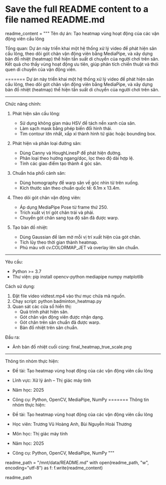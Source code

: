 # Save the full README content to a file named README.md
readme_content = """
Tên dự án:
Tạo heatmap vùng hoạt động của các vận động viên cầu lông

Tổng quan:
Dự án này triển khai một hệ thống xử lý video để phát hiện sân cầu lông, theo dõi gót chân vận động viên bằng MediaPipe, và xây dựng bản đồ nhiệt (heatmap) thể hiện tần suất di chuyển của người chơi trên sân. Kết quả cho thấy vùng hoạt động ưu tiên, giúp phân tích chiến thuật và thói quen di chuyển của vận động viên.

=======
Dự án này triển khai một hệ thống xử lý video để phát hiện sân cầu lông, theo dõi gót chân vận động viên bằng MediaPipe, và xây dựng bản đồ nhiệt (heatmap) thể hiện tần suất di chuyển của người chơi trên sân. 
****
Chức năng chính:

1. Phát hiện sân cầu lông:
   - Sử dụng không gian màu HSV để tách nền xanh của sân.
   - Làm sạch mask bằng phép biến đổi hình thái.
   - Tìm contour lớn nhất, xấp xỉ thành hình tứ giác hoặc bounding box.

2. Phát hiện và phân loại đường sân:
   - Dùng Canny và HoughLinesP để phát hiện đường.
   - Phân loại theo hướng ngang/dọc, lọc theo độ dài hợp lệ.
   - Tính các giao điểm tạo thành 4 góc sân.

3. Chuẩn hóa phối cảnh sân:
   - Dùng homography để warp sân về góc nhìn từ trên xuống.
   - Kích thước sân theo chuẩn quốc tế: 6.1m x 13.4m.

4. Theo dõi gót chân vận động viên:
   - Áp dụng MediaPipe Pose từ frame thứ 250.
   - Trích xuất vị trí gót chân trái và phải.
   - Chuyển gót chân sang tọa độ sân đã được warp.
     
5. Tạo bản đồ nhiệt:
   - Dùng Gaussian để làm mờ mỗi vị trí xuất hiện của gót chân.
   - Tích lũy theo thời gian thành heatmap.
   - Phủ màu với cv.COLORMAP_JET và overlay lên sân chuẩn.
****
Yêu cầu:

- Python >= 3.7
- Thư viện:
  pip install opencv-python mediapipe numpy matplotlib

Cách sử dụng:

1. Đặt file video vidtest.mp4 vào thư mục chứa mã nguồn.
2. Chạy script:
   python badminton_heatmap.py
3. Quan sát các cửa sổ hiển thị:
   - Quá trình phát hiện sân.
   - Gót chân vận động viên được nhận dạng.
   - Gót chân trên sân chuẩn đã được warp.
   - Bản đồ nhiệt trên sân chuẩn.

Đầu ra:

- Ảnh bản đồ nhiệt cuối cùng: final_heatmap_true_scale.png
****
Thông tin nhóm thực hiện:
- Đề tài: Tạo heatmap vùng hoạt động của các vận động viên cầu lông
- Lĩnh vực: Xử lý ảnh – Thị giác máy tính
- Năm học: 2025
- Công cụ: Python, OpenCV, MediaPipe, NumPy
=======
Thông tin nhóm thực hiện:

- Đề tài: Tạo heatmap vùng hoạt động của các vận động viên cầu lông
- Học viên: Trương Vũ Hoàng Anh, Bùi Nguyễn Hoài Thương
- Môn học: Thị giác máy tính
- Năm học: 2025
- Công cụ: Python, OpenCV, MediaPipe, NumPy
"""

readme_path = "/mnt/data/README.md"
with open(readme_path, "w", encoding="utf-8") as f:
    f.write(readme_content)

readme_path
